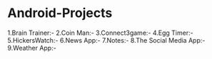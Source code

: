 # Android-Projects

1.Brain Trainer:-
2.Coin Man:-
3.Connect3game:-
4.Egg Timer:-
5.HickersWatch:-
6.News App:-
7.Notes:-
8.The Social Media App:-
9.Weather App:-
